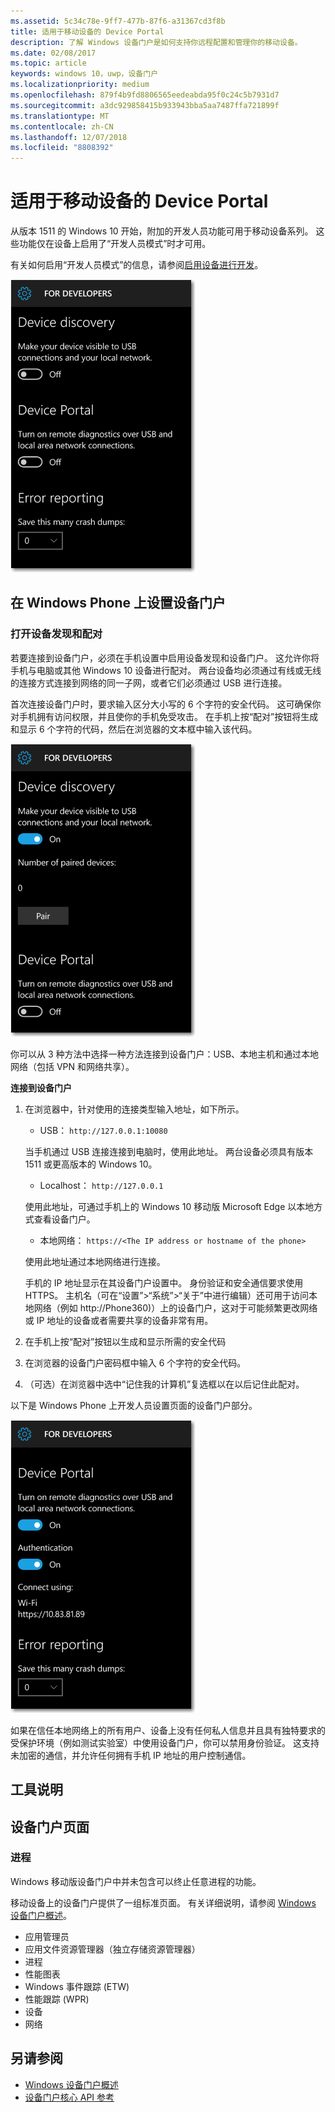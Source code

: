 ```yaml
---
ms.assetid: 5c34c78e-9ff7-477b-87f6-a31367cd3f8b
title: 适用于移动设备的 Device Portal
description: 了解 Windows 设备门户是如何支持你远程配置和管理你的移动设备。
ms.date: 02/08/2017
ms.topic: article
keywords: windows 10，uwp，设备门户
ms.localizationpriority: medium
ms.openlocfilehash: 879f4b9fd8806565eedeabda95f0c24c5b7931d7
ms.sourcegitcommit: a3dc929858415b933943bba5aa7487ffa721899f
ms.translationtype: MT
ms.contentlocale: zh-CN
ms.lasthandoff: 12/07/2018
ms.locfileid: "8808392"
---
```

# <a name="device-portal-for-mobile"></a>适用于移动设备的 Device Portal

从版本 1511 的 Windows 10 开始，附加的开发人员功能可用于移动设备系列。 这些功能仅在设备上启用了“开发人员模式”时才可用。

有关如何启用“开发人员模式”的信息，请参阅[启用设备进行开发](../get-started/enable-your-device-for-development.md)。

![设备门户设置](images/device-portal/mob-dev-mode-options.png)

## <a name="set-up-device-portal-on-windows-phone"></a>在 Windows Phone 上设置设备门户

### <a name="turn-on-device-discovery-and-pairing"></a>打开设备发现和配对

若要连接到设备门户，必须在手机设置中启用设备发现和设备门户。 这允许你将手机与电脑或其他 Windows 10 设备进行配对。 两台设备均必须通过有线或无线的连接方式连接到网络的同一子网，或者它们必须通过 USB 进行连接。

首次连接设备门户时，要求输入区分大小写的 6 个字符的安全代码。 这可确保你对手机拥有访问权限，并且使你的手机免受攻击。 在手机上按“配对”按钮将生成和显示 6 个字符的代码，然后在浏览器的文本框中输入该代码。

![开发人员模式设备发现设置](images/device-portal/mob-dev-mode-pairing.png)

你可以从 3 种方法中选择一种方法连接到设备门户：USB、本地主机和通过本地网络（包括 VPN 和网络共享）。

**连接到设备门户**

1. 在浏览器中，针对使用的连接类型输入地址，如下所示。

    - USB： `http://127.0.0.1:10080`

    当手机通过 USB 连接连接到电脑时，使用此地址。 两台设备必须具有版本 1511 或更高版本的 Windows 10。
    
    - Localhost： `http://127.0.0.1`

    使用此地址，可通过手机上的 Windows 10 移动版 Microsoft Edge 以本地方式查看设备门户。
    
    - 本地网络： `https://<The IP address or hostname of the phone>`

    使用此地址通过本地网络进行连接。

    手机的 IP 地址显示在其设备门户设置中。 身份验证和安全通信要求使用 HTTPS。 主机名（可在“设置”>“系统”>“关于”中进行编辑）还可用于访问本地网络（例如 http://Phone360)）上的设备门户，这对于可能频繁更改网络或 IP 地址的设备或者需要共享的设备非常有用。 

2. 在手机上按“配对”按钮以生成和显示所需的安全代码

3. 在浏览器的设备门户密码框中输入 6 个字符的安全代码。

4. （可选）在浏览器中选中“记住我的计算机”复选框以在以后记住此配对。

以下是 Windows Phone 上开发人员设置页面的设备门户部分。

![设备门户设置](images/device-portal/mob-dev-mode-portal.png)

如果在信任本地网络上的所有用户、设备上没有任何私人信息并且具有独特要求的受保护环境（例如测试实验室）中使用设备门户，你可以禁用身份验证。 这支持未加密的通信，并允许任何拥有手机 IP 地址的用户控制通信。

## <a name="tool-notes"></a>工具说明

## <a name="device-portal-pages"></a>设备门户页面
### <a name="processes"></a>进程

Windows 移动版设备门户中并未包含可以终止任意进程的功能。 

移动设备上的设备门户提供了一组标准页面。 有关详细说明，请参阅 [Windows 设备门户概述](device-portal.md)。

- 应用管理员
- 应用文件资源管理器（独立存储资源管理器）
- 进程
- 性能图表
- Windows 事件跟踪 (ETW)
- 性能跟踪 (WPR) 
- 设备
- 网络

## <a name="see-also"></a>另请参阅

* [Windows 设备门户概述](device-portal.md)
* [设备门户核心 API 参考](https://docs.microsoft.com/windows/uwp/debug-test-perf/device-portal-api-core)